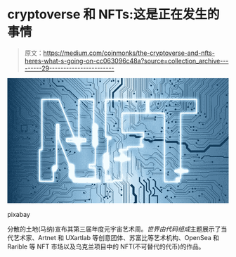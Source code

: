 # cryptoverse 和 NFTs:这是正在发生的事情

> 原文：<https://medium.com/coinmonks/the-cryptoverse-and-nfts-heres-what-s-going-on-cc063096c48a?source=collection_archive---------29----------------------->

![](img/2c8509d02bd55adb3a6a7ed24a0c35f5.png)

pixabay

分散的土地(马纳)宣布其第三届年度元宇宙艺术周。*世界由代码组成*主题展示了当代艺术家、Artnet 和 UXartlab 等创意团体、苏富比等艺术机构、OpenSea 和 Rarible 等 NFT 市场以及乌克兰项目中的 NFT(不可替代的代币)的作品。